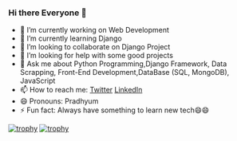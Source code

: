### Hi there Everyone 👋

<!--
**pradhyumvyas/pradhyumvyas** is a ✨ _special_ ✨ repository because its `README.md` (this file) appears on your GitHub profile.
-->

- 🔭 I’m currently working on Web Development
- 🌱 I’m currently learning Django
- 👯 I’m looking to collaborate on Django Project
- 🤔 I’m looking for help with some good projects
- 💬 Ask me about Python Programming,Django Framework, Data Scrapping, Front-End Development,DataBase (SQL, MongoDB), JavaScript 
- 📫 How to reach me: <a href="https://twitter.com/pradhyumvyas/" rel="nofollow">Twitter</a> <a href="https://www.linkedin.com/in/pradhyumvyas" rel="nofollow">LinkedIn</a>
- 😄 Pronouns: Pradhyum
- ⚡ Fun fact: Always have something to learn new tech😄😄


[![trophy](https://github-profile-trophy.vercel.app/?username=pradhyumvyas)](https://github.com/ryo-ma/github-profile-trophy)
[![trophy](https://github-profile-trophy.vercel.app/?username=pradhyumvyas-ma&theme=onedark)](https://github.com/ryo-ma/github-profile-trophy)


